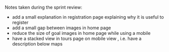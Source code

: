 Notes taken during the sprint review:
- add a small explanation in registration page explaining why it is useful to register
- add a small gap between images in home page
- reduce the size of goal images in home page while using a mobile
- have a stacked view in tours page on mobile view , i.e. have a description below maps

